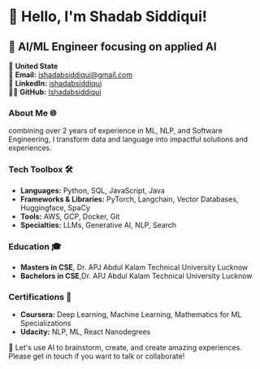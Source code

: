 # 👋 Hello, I'm Shadab Siddiqui!

## 🚀 AI/ML Engineer focusing on applied AI

📍 **United State**  
📧 **Email:** [ishadabsiddiqui@gmail.com](ishadabsiddiqui@gmail.com)  
🔗 **LinkedIn:** [ishadabsiddiqui](https://www.linkedin.com/in/ishadabsiddiqui/)  
👨‍💻 **GitHub:** [Ishadabsiddiqui](https://github.com/Ishadabsiddiqui)


### About Me 🌐
combining over 2 years of experience in ML, NLP, and Software Engineering, I transform data and language into impactful solutions and experiences.

### Tech Toolbox 🛠️
- **Languages:** Python, SQL, JavaScript, Java
- **Frameworks & Libraries:** PyTorch, Langchain, Vector Databases, Huggingface, SpaCy
- **Tools:** AWS, GCP, Docker, Git
- **Specialties:** LLMs, Generative AI, NLP, Search

### Education 🎓
- **Masters in CSE**, Dr. APJ Abdul Kalam Technical University Lucknow
- **Bachelors in CSE**,Dr. APJ Abdul Kalam Technical University Lucknow

### Certifications 📜
- **Coursera:** Deep Learning, Machine Learning, Mathematics for ML Specializations
- **Udacity:** NLP, ML, React Nanodegrees

🔗 Let's use AI to brainstorm, create, and create amazing experiences. Please get in touch if you want to talk or collaborate!
